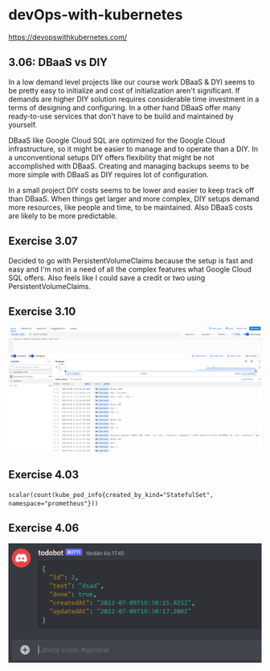 # devOps-with-kubernetes

https://devopswithkubernetes.com/


## 3.06: DBaaS vs DIY

In a low demand level projects like our course work DBaaS & DYI seems to be pretty easy to initialize and cost of initialization aren't significant. If demands are higher DIY solution requires considerable time investment in a terms of designing and configuring. In a other hand DBaaS offer many ready-to-use services that don't have to be build and maintained by yourself.

DBaaS like Google Cloud SQL are optimized for the Google Cloud infrastructure, so it might be easier to manage and to operate than a DIY. In a unconventional setups DIY offers flexibility that might be not accomplished with DBaaS. Creating and managing backups seems to be more simple with DBaaS as DIY requires lot of configuration.

In a small project DIY costs seems to be lower and easier to keep track off than DBaaS. When things get larger and more complex, DIY setups demand more resources, like people and time, to be maintained. Also DBaaS costs are likely to be more predictable.

## Exercise 3.07

Decided to go with PersistentVolumeClaims because the setup is fast and easy and I'm not in a need of all the complex features what Google Cloud SQL offers. Also feels like I could save a credit or two using PersistentVolumeClaims.

## Exercise 3.10

![](./images/todo-logs.PNG)

## Exercise 4.03

`scalar(count(kube_pod_info{created_by_kind="StatefulSet", namespace="prometheus"}))`

## Exercise 4.06

![](./images/dc-bot.PNG)
